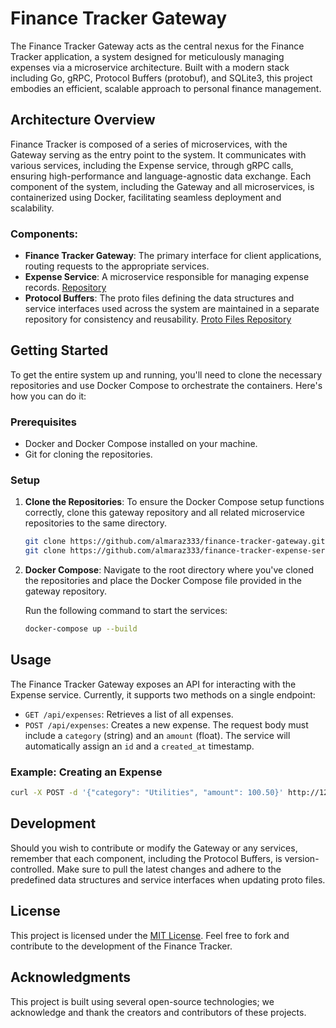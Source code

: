 # Finance Tracker Gateway

The Finance Tracker Gateway acts as the central nexus for the Finance Tracker application, a system designed for meticulously managing expenses via a microservice architecture. Built with a modern stack including Go, gRPC, Protocol Buffers (protobuf), and SQLite3, this project embodies an efficient, scalable approach to personal finance management.

## Architecture Overview

Finance Tracker is composed of a series of microservices, with the Gateway serving as the entry point to the system. It communicates with various services, including the Expense service, through gRPC calls, ensuring high-performance and language-agnostic data exchange. Each component of the system, including the Gateway and all microservices, is containerized using Docker, facilitating seamless deployment and scalability.

### Components:

- **Finance Tracker Gateway**: The primary interface for client applications, routing requests to the appropriate services.
- **Expense Service**: A microservice responsible for managing expense records. [Repository](https://github.com/almaraz333/finance-tracker-expense-service)
- **Protocol Buffers**: The proto files defining the data structures and service interfaces used across the system are maintained in a separate repository for consistency and reusability. [Proto Files Repository](https://github.com/almaraz333/finance-tracker-proto-files)

## Getting Started

To get the entire system up and running, you'll need to clone the necessary repositories and use Docker Compose to orchestrate the containers. Here's how you can do it:

### Prerequisites

- Docker and Docker Compose installed on your machine.
- Git for cloning the repositories.

### Setup

1. **Clone the Repositories**:
    To ensure the Docker Compose setup functions correctly, clone this gateway repository and all related microservice repositories to the same directory.

    ```bash
    git clone https://github.com/almaraz333/finance-tracker-gateway.git
    git clone https://github.com/almaraz333/finance-tracker-expense-service.git
    ```

2. **Docker Compose**:
    Navigate to the root directory where you've cloned the repositories and place the Docker Compose file provided in the gateway repository.

    Run the following command to start the services:

    ```bash
    docker-compose up --build
    ```

## Usage

The Finance Tracker Gateway exposes an API for interacting with the Expense service. Currently, it supports two methods on a single endpoint:

- `GET /api/expenses`: Retrieves a list of all expenses.
- `POST /api/expenses`: Creates a new expense. The request body must include a `category` (string) and an `amount` (float). The service will automatically assign an `id` and a `created_at` timestamp.

### Example: Creating an Expense

```bash
curl -X POST -d '{"category": "Utilities", "amount": 100.50}' http://127.0.0.1:8080/api/expenses
```

## Development

Should you wish to contribute or modify the Gateway or any services, remember that each component, including the Protocol Buffers, is version-controlled. Make sure to pull the latest changes and adhere to the predefined data structures and service interfaces when updating proto files.

## License

This project is licensed under the [MIT License](LICENSE.md). Feel free to fork and contribute to the development of the Finance Tracker.

## Acknowledgments

This project is built using several open-source technologies; we acknowledge and thank the creators and contributors of these projects.
